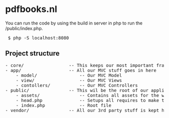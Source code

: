 # pdfbooks.nl

You can run the code by using the build in server in php to run the /public/index.php.
<pre> $ php -S localhost:8080 </pre>


## Project structure
<!-- You can not trust tabs here for a correct result so we use spaces instead -->
<pre>
- core/                 -- This keeps our most important framework files
- app/                  -- All our MVC stuff goes in here
    - model/                -- Our MVC Model
    - view/                 -- Our MVC Views 
    - contollers/           -- Our MVC Controllers 
- public/               -- This wil be the root of our application
    - assets/               -- Contains all assets for the web-application
    - head.php              -- Setups all requires to make the framework work
    - index.php             -- Root file
- vendor/               -- All our 3rd party stuff is kept here
</pre>